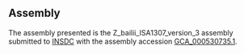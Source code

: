 

Assembly
--------

The assembly presented is the Z\_bailii\_ISA1307\_version\_3 assembly
submitted to [INSDC](http://www.insdc.org) with the assembly accession
[GCA\_000530735.1](http://www.ebi.ac.uk/ena/data/view/GCA_000530735.1).
